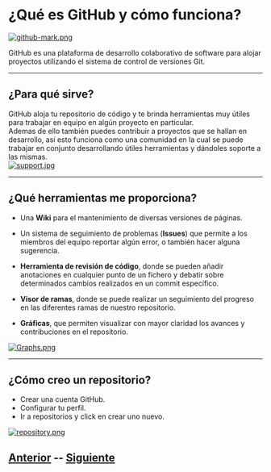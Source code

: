 # **¿Qué es GitHub y cómo funciona?**  
[![github-mark.png](https://s5.postimg.org/suu4vwwtj/github_mark.png)](https://postimg.org/image/yvrtszjfn/)  


GitHub es una plataforma de desarrollo colaborativo de software para alojar proyectos utilizando el sistema de control de versiones Git.  

***
## **¿Para qué sirve?**  
GitHub aloja tu repositorio de código y te brinda herramientas muy útiles para trabajar en equipo en algún proyecto en particular.  
Ademas de ello también puedes contribuir a proyectos que se hallan en desarrollo, así esto funciona como una comunidad en la cual se puede trabajar en conjunto desarrollando útiles herramientas y dándoles soporte a las mismas.  
[![support.jpg](https://s5.postimg.org/5nrvgwd9j/support.jpg)](https://postimg.org/image/uh1fhjw9v/)  

***
## **¿Qué herramientas me proporciona?**  
* Una **Wiki** para el mantenimiento de diversas versiones de páginas.  

* Un sistema de seguimiento de problemas (**Issues**) que permite a los miembros del equipo reportar algún error, o también hacer alguna sugerencia.

* **Herramienta de revisión de código**, donde se pueden añadir anotaciones en cualquier punto de un fichero y debatir sobre determinados cambios realizados en un commit específico.  

* **Visor de ramas**, donde se puede realizar un seguimiento del progreso en las diferentes ramas de nuestro repositorio.

* **Gráficas**, que permiten visualizar con mayor claridad los avances y contribuciones en el repositorio.

[![Graphs.png](https://s5.postimg.org/v7yr12o13/Graphs.png)](https://postimg.org/image/4mw85ilnn/)

***
## **¿Cómo creo un repositorio?**  
* Crear una cuenta GitHub.
* Configurar tu perfil.  
* Ir a repositorios y click en crear uno nuevo.  


[![repository.png](https://s5.postimg.org/h42vsogtj/repository.png)](https://postimg.org/image/e9zqf8en7/)

## [Anterior](Page7.md)  --  [Siguiente](Page9.md)
